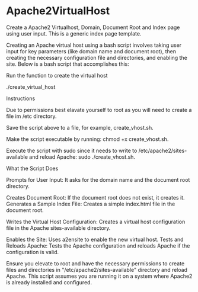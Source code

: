 # Apache2VirtualHost
Create a Apache2 Virtualhost, Domain, Document Root and Index page using user input.
This is a generic index page template.

Creating an Apache virtual host using a bash script involves taking user input for 
key parameters (like domain name and document root), then creating the necessary configuration file and directories, and enabling the site. Below is a bash script that accomplishes this:

Run the function to create the virtual host

./create_virtual_host

Instructions

Due to permissions best elavate yourself to root as you will need to create a file im /etc directory.

Save the script above to a file, for example, create_vhost.sh.

Make the script executable by running: chmod +x create_vhost.sh.

Execute the script with sudo since it needs to write to /etc/apache2/sites-available and reload Apache: sudo ./create_vhost.sh.

What the Script Does

Prompts for User Input: It asks for the domain name and the document root directory.

Creates Document Root: If the document root does not exist, it creates it.
Generates a Sample Index File: Creates a simple index.html file in the document root.

Writes the Virtual Host Configuration: Creates a virtual host configuration file in the Apache sites-available directory.

Enables the Site: Uses a2ensite to enable the new virtual host.
Tests and Reloads Apache: Tests the Apache configuration and reloads Apache if the configuration is valid.

Ensure you elevate to root and have the necessary permissions to create files and directories in "/etc/apache2/sites-available" directory and reload Apache. 
This script assumes you are running it on a system where Apache2 is already installed and configured.
